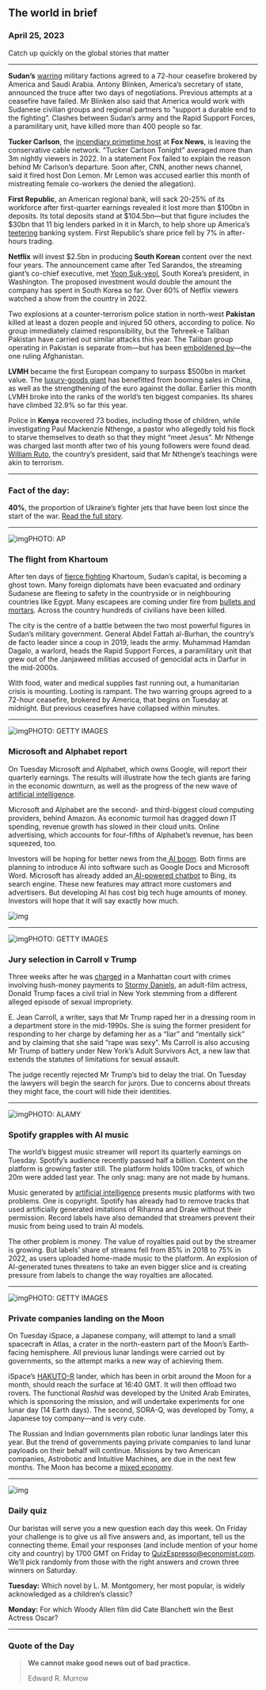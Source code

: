 ## The world in brief

### April 25, 2023

Catch up quickly on the global stories that matter



------



**Sudan’s** [warring](https://www.economist.com/middle-east-and-africa/2023/04/20/sudan-is-sliding-towards-civil-war) military factions agreed to a 72-hour ceasefire brokered by America and Saudi Arabia. Antony Blinken, America’s secretary of state, announced the truce after two days of negotiations. Previous attempts at a ceasefire have failed. Mr Blinken also said that America would work with Sudanese civilian groups and regional partners to “support a durable end to the fighting”. Clashes between Sudan’s army and the Rapid Support Forces, a paramilitary unit, have killed more than 400 people so far.

**Tucker Carlson**, the [incendiary primetime host](https://www.economist.com/united-states/2023/04/24/fox-news-shows-that-not-even-tucker-carlson-is-bigger-than-the-network) at **Fox News**, is leaving the conservative cable network. “Tucker Carlson Tonight” averaged more than 3m nightly viewers in 2022. In a statement Fox failed to explain the reason behind Mr Carlson’s departure. Soon after, CNN, another news channel, said it fired host Don Lemon. Mr Lemon was accused earlier this month of mistreating female co-workers (he denied the allegation).

**First Republic**, an American regional bank, will sack 20-25% of its workforce after first-quarter earnings revealed it lost more than $100bn in deposits. Its total deposits stand at $104.5bn—but that figure includes the $30bn that 11 big lenders parked in it in March, to help shore up America’s [teetering](https://www.economist.com/finance-and-economics/2023/03/23/how-much-longer-will-americas-regional-banks-hold-up) banking system. First Republic’s share price fell by 7% in after-hours trading.

**Netflix** will invest $2.5bn in producing **South Korean** content over the next four years. The announcement came after Ted Sarandos, the streaming giant’s co-chief executive, met [Yoon Suk-yeol](https://www.economist.com/asia/2023/04/24/south-korea-has-america-in-its-face-and-china-breathing-down-its-neck), South Korea’s president, in Washington. The proposed investment would double the amount the company has spent in South Korea so far. Over 60% of Netflix viewers watched a show from the country in 2022.

Two explosions at a counter-terrorism police station in north-west **Pakistan** killed at least a dozen people and injured 50 others, according to police. No group immediately claimed responsibility, but the Tehreek-e Taliban Pakistan have carried out similar attacks this year. The Taliban group operating in Pakistan is separate from—but has been [emboldened by](https://www.economist.com/asia/2023/01/05/pakistan-and-china-find-they-have-little-leverage-with-the-taliban)—the one ruling Afghanistan.

**LVMH** became the first European company to surpass $500bn in market value. The [luxury-goods giant](https://www.economist.com/business/2022/12/20/how-bernard-arnault-became-the-worlds-richest-person) has benefitted from booming sales in China, as well as the strengthening of the euro against the dollar. Earlier this month LVMH broke into the ranks of the world’s ten biggest companies. Its shares have climbed 32.9% so far this year.

Police in **Kenya** recovered 73 bodies, including those of children, while investigating Paul Mackenzie Nthenge, a pastor who allegedly told his flock to starve themselves to death so that they might “meet Jesus”. Mr Nthenge was charged last month after two of his young followers were found dead. [William Ruto](https://www.economist.com/the-economist-explains/2022/08/16/who-is-william-ruto), the country’s president, said that Mr Nthenge’s teachings were akin to terrorism.



------



### Fact of the day: 

**40%**, the proportion of Ukraine’s fighter jets that have been lost since the start of the war. [Read the full story](https://www.economist.com/europe/2023/04/23/ukraines-top-guns-need-new-jets-to-win-the-war).



------



![img](https://niceboy.online/insight/public/Espresso/PHOTOS/GettyImages-1252139692.jpg)PHOTO: AP

### The flight from Khartoum

After ten days of [fierce fighting](https://www.economist.com/middle-east-and-africa/2023/04/20/sudan-is-sliding-towards-civil-war) Khartoum, Sudan’s capital, is becoming a ghost town. Many foreign diplomats have been evacuated and ordinary Sudanese are fleeing to safety in the countryside or in neighbouring countries like Egypt. Many escapees are coming under fire from [bullets and mortars](https://www.economist.com/1843/2023/04/22/my-desperate-search-for-safety-in-sudan). Across the country hundreds of civilians have been killed.

The city is the centre of a battle between the two most powerful figures in Sudan’s military government. General Abdel Fattah al-Burhan, the country’s de facto leader since a coup in 2019, leads the army. Muhammad Hamdan Dagalo, a warlord, heads the Rapid Support Forces, a paramilitary unit that grew out of the Janjaweed militias accused of genocidal acts in Darfur in the mid-2000s.

With food, water and medical supplies fast running out, a humanitarian crisis is mounting. Looting is rampant. The two warring groups agreed to a 72-hour ceasefire, brokered by America, that begins on Tuesday at midnight. But previous ceasefires have collapsed within minutes.



------



![img](https://niceboy.online/insight/public/Espresso/PHOTOS/20230429_dap317.jpg)PHOTO: GETTY IMAGES

### Microsoft and Alphabet report

On Tuesday Microsoft and Alphabet, which owns Google, will report their quarterly earnings. The results will illustrate how the tech giants are faring in the economic downturn, as well as the progress of the new wave of[ artificial intelligence](https://www.economist.com/business/2023/03/26/big-tech-and-the-pursuit-of-ai-dominance).

Microsoft and Alphabet are the second- and third-biggest cloud computing providers, behind Amazon. As economic turmoil has dragged down IT spending, revenue growth has slowed in their cloud units. Online advertising, which accounts for four-fifths of Alphabet’s revenue, has been squeezed, too.

Investors will be hoping for better news from the[ AI boom](https://www.economist.com/interactive/science-and-technology/2023/04/22/large-creative-ai-models-will-transform-how-we-live-and-work). Both firms are planning to introduce AI into software such as Google Docs and Microsoft Word. Microsoft has already added an[ AI-powered chatbot](https://www.economist.com/the-economist-explains/2023/02/16/how-ai-chatbots-could-change-online-search) to Bing, its search engine. These new features may attract more customers and advertisers. But developing AI has cost big tech huge amounts of money. Investors will hope that it will say exactly how much.

![img](https://niceboy.online/insight/public/Espresso/PHOTOS/20230429_DAC516.jpg)



------



![img](https://niceboy.online/insight/public/Espresso/PHOTOS/20230429_dap306.jpg)PHOTO: GETTY IMAGES

### Jury selection in Carroll v Trump

Three weeks after he was [charged](https://www.economist.com/the-economist-explains/2023/03/28/who-is-alvin-bragg-the-district-attorney-taking-on-donald-trump) in a Manhattan court with crimes involving hush-money payments to [Stormy Daniels](https://www.economist.com/united-states/2018/03/24/why-stormy-daniels-is-so-dangerous), an adult-film actress, Donald Trump faces a civil trial in New York stemming from a different alleged episode of sexual impropriety.

E. Jean Carroll, a writer, says that Mr Trump raped her in a dressing room in a department store in the mid-1990s. She is suing the former president for responding to her charge by defaming her as a “liar” and “mentally sick” and by claiming that she said “rape was sexy”. Ms Carroll is also accusing Mr Trump of battery under New York’s Adult Survivors Act, a new law that extends the statutes of limitations for sexual assault.

The judge recently rejected Mr Trump’s bid to delay the trial. On Tuesday the lawyers will begin the search for jurors. Due to concerns about threats they might face, the court will hide their identities.



------



![img](https://niceboy.online/insight/public/Espresso/PHOTOS/20230429_dap304.jpg)PHOTO: ALAMY

### Spotify grapples with AI music

The world’s biggest music streamer will report its quarterly earnings on Tuesday. Spotify’s audience recently passed half a billion. Content on the platform is growing faster still. The platform holds 100m tracks, of which 20m were added last year. The only snag: many are not made by humans.

Music generated by [artificial intelligence](https://www.economist.com/essay/2023/04/20/how-ai-could-change-computing-culture-and-the-course-of-history) presents music platforms with two problems. One is copyright. Spotify has already had to remove tracks that used artificially generated imitations of Rihanna and Drake without their permission. Record labels have also demanded that streamers prevent their music from being used to train AI models.

The other problem is money. The value of royalties paid out by the streamer is growing. But labels’ share of streams fell from 85% in 2018 to 75% in 2022, as users uploaded home-made music to the platform. An explosion of AI-generated tunes threatens to take an even bigger slice and is creating pressure from labels to change the way royalties are allocated.



------



![img](https://niceboy.online/insight/public/Espresso/PHOTOS/20230429_dap308.jpg)PHOTO: GETTY IMAGES

### Private companies landing on the Moon

On Tuesday iSpace, a Japanese company, will attempt to land a small spacecraft in Atlas, a crater in the north-eastern part of the Moon’s Earth-facing hemisphere. All previous lunar landings were carried out by governments, so the attempt marks a new way of achieving them.

iSpace’s [HAKUTO-R](https://www.economist.com/science-and-technology/2023/01/18/which-firm-will-win-the-new-moon-race) lander, which has been in orbit around the Moon for a month, should reach the surface at 16:40 GMT. It will then offload two rovers. The functional *Rashid* was developed by the United Arab Emirates, which is sponsoring the mission, and will undertake experiments for one lunar day (14 Earth days). The second, SORA-Q, was developed by Tomy, a Japanese toy company—and is very cute.

The Russian and Indian governments plan robotic lunar landings later this year. But the trend of governments paying private companies to land lunar payloads on their behalf will continue. Missions by two American companies, Astrobotic and Intuitive Machines, are due in the next few months. The Moon has become a [mixed economy](https://www.economist.com/economics-a-to-z#mixed-economy).



------



![img](https://niceboy.online/insight/public/Espresso/PHOTOS/QuizNEW_124.jpeg)

### Daily quiz

Our baristas will serve you a new question each day this week. On Friday your challenge is to give us all five answers and, as important, tell us the connecting theme. Email your responses (and include mention of your home city and country) by 1700 GMT on Friday to [QuizEspresso@economist.com](https://mail.google.com/mail/?view=cm&fs=1&tf=1&to=QuizEspresso@economist.com). We’ll pick randomly from those with the right answers and crown three winners on Saturday.

**Tuesday:** Which novel by L. M. Montgomery, her most popular, is widely acknowledged as a children’s classic?

**Monday:** For which Woody Allen film did Cate Blanchett win the Best Actress Oscar?



------

### Quote of the Day

> **We cannot make good news out of bad practice.**
>
> Edward R. Murrow





